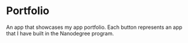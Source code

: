# Portfolio
An app that showcases my app portfolio. Each button represents an app that I have built in the Nanodegree program.
